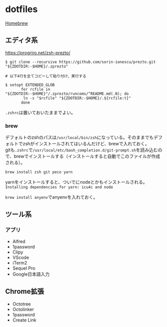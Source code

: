 # dotfiles

[Homebrew](https://brew.sh/index_ja)

## エディタ系

https://progriro.net/zsh-prezto/

```
$ git clone --recursive https://github.com/sorin-ionescu/prezto.git "${ZDOTDIR:-$HOME}/.zprezto"

# 以下4行を全てコピーして貼り付け、実行する

$ setopt EXTENDED_GLOB
	   for rcfile in "${ZDOTDIR:-$HOME}"/.zprezto/runcoms/^README.md(.N); do
 		ln -s "$rcfile" "${ZDOTDIR:-$HOME}/.${rcfile:t}"
	   done
```

`.zshrc`は置いておいたままでよい。

### brew

デフォルトのzshのパスは`/usr/local/bin/zsh`になっている。そのままでもデフォルトでzshがインストールされてはいるんだけど、brewで入れておく。  
gitも`.zshrc`で`/usr/local/etc/bash_completion.d/git-prompt.sh`を読み込むので、brewでインストールする（インストールすると自動でこのファイルが作成される）。

```
brew install zsh git peco yarn
```

yarnをインストールすると、ついでにnodeとかもインストールされる。  
`Installing dependencies for yarn: icu4c and node`

`brew install anyenv`でanyenvを入れておく。

## ツール系

### アプリ

- Alfred
- 1password
- Clipy
- VScode
- iTerm2
- Sequel Pro
- Google日本語入力

## Chrome拡張

- Octotree
- Octolinker
- 1password
- Create Link
